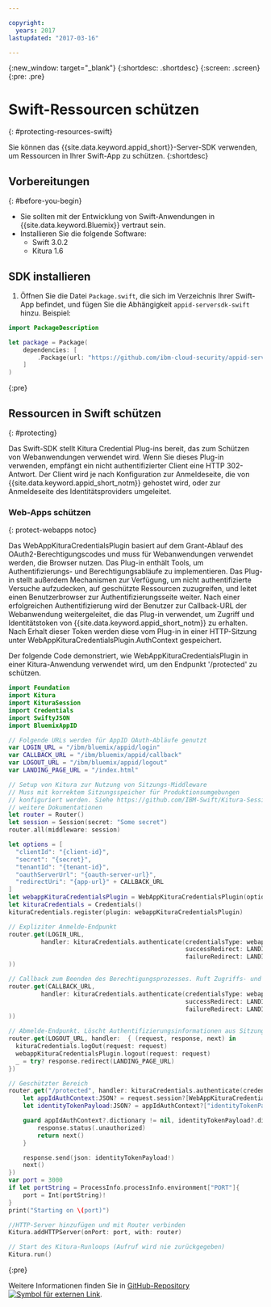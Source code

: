 ```yaml
---

copyright:
  years: 2017
lastupdated: "2017-03-16"

---
```


{:new_window: target="_blank"}
{:shortdesc: .shortdesc}
{:screen: .screen}
{:pre: .pre}


# Swift-Ressourcen schützen
{: #protecting-resources-swift}

Sie können das {{site.data.keyword.appid_short}}-Server-SDK verwenden, um Ressourcen in Ihrer Swift-App zu schützen.
{:shortdesc}


## Vorbereitungen
{: #before-you-begin}

* Sie sollten mit der Entwicklung von Swift-Anwendungen in {{site.data.keyword.Bluemix}} vertraut sein.
* Installieren Sie die folgende Software:
    * Swift 3.0.2
    * Kitura 1.6


## SDK installieren

1. Öffnen Sie die Datei `Package.swift`, die sich im Verzeichnis Ihrer Swift-App befindet, und fügen Sie die Abhängigkeit `appid-serversdk-swift` hinzu. Beispiel:

  ```swift
  import PackageDescription

  let package = Package(
      dependencies: [
          .Package(url: "https://github.com/ibm-cloud-security/appid-serversdk-swift.git", majorVersion: 1)
      ]
  )
  ```
  {:pre}

## Ressourcen in Swift schützen
{: #protecting}

Das Swift-SDK stellt Kitura Credential Plug-ins bereit, das zum Schützen von Webanwendungen verwendet wird. Wenn Sie dieses Plug-in verwenden, empfängt ein nicht authentifizierter Client eine HTTP 302-Antwort. Der Client wird je nach Konfiguration zur Anmeldeseite, die von {{site.data.keyword.appid_short_notm}} gehostet wird, oder zur Anmeldeseite des Identitätsproviders umgeleitet.



### Web-Apps schützen
{: protect-webapps notoc}

Das WebAppKituraCredentialsPlugin basiert auf dem Grant-Ablauf des OAuth2-Berechtigungscodes und muss für Webanwendungen verwendet werden, die Browser nutzen. Das Plug-in enthält Tools, um Authentifizierungs- und Berechtigungsabläufe zu implementieren. Das Plug-in stellt außerdem Mechanismen zur Verfügung, um nicht authentifizierte Versuche aufzudecken, auf geschützte Ressourcen zuzugreifen, und leitet einen Benutzerbrowser zur Authentifizierungsseite weiter. Nach einer erfolgreichen Authentifizierung wird der Benutzer zur Callback-URL der Webanwendung weitergeleitet, die das Plug-in verwendet, um Zugriff und Identitätstoken von {{site.data.keyword.appid_short_notm}} zu erhalten. Nach Erhalt dieser Token werden diese vom Plug-in in einer HTTP-Sitzung unter WebAppKituraCredentialsPlugin.AuthContext gespeichert.

Der folgende Code demonstriert, wie WebAppKituraCredentialsPlugin in einer Kitura-Anwendung verwendet wird, um den Endpunkt '/protected' zu schützen.

  ```swift
  import Foundation
  import Kitura
  import KituraSession
  import Credentials
  import SwiftyJSON
  import BluemixAppID

  // Folgende URLs werden für AppID OAuth-Abläufe genutzt
  var LOGIN_URL = "/ibm/bluemix/appid/login"
  var CALLBACK_URL = "/ibm/bluemix/appid/callback"
  var LOGOUT_URL = "/ibm/bluemix/appid/logout"
  var LANDING_PAGE_URL = "/index.html"

  // Setup von Kitura zur Nutzung von Sitzungs-Middleware
  // Muss mit korrektem Sitzungsspeicher für Produktionsumgebungen
  // konfiguriert werden. Siehe https://github.com/IBM-Swift/Kitura-Session für
  // weitere Dokumentationen
  let router = Router()
  let session = Session(secret: "Some secret")
  router.all(middleware: session)

  let options = [
  	"clientId": "{client-id}",
  	"secret": "{secret}",
  	"tenantId": "{tenant-id}",
  	"oauthServerUrl": "{oauth-server-url}",
  	"redirectUri": "{app-url}" + CALLBACK_URL
  ]
  let webappKituraCredentialsPlugin = WebAppKituraCredentialsPlugin(options: options)
  let kituraCredentials = Credentials()
  kituraCredentials.register(plugin: webappKituraCredentialsPlugin)

  // Expliziter Anmelde-Endpunkt
  router.get(LOGIN_URL,
  		   handler: kituraCredentials.authenticate(credentialsType: webappKituraCredentialsPlugin.name,
  												   successRedirect: LANDING_PAGE_URL,
  												   failureRedirect: LANDING_PAGE_URL
  ))

  // Callback zum Beenden des Berechtigungsprozesses. Ruft Zugriffs- und Identitätstokens von AppID ab
  router.get(CALLBACK_URL,
  		   handler: kituraCredentials.authenticate(credentialsType: webappKituraCredentialsPlugin.name,
  												   successRedirect: LANDING_PAGE_URL,
  												   failureRedirect: LANDING_PAGE_URL
  ))

  // Abmelde-Endpunkt. Löscht Authentifizierungsinformationen aus Sitzung
  router.get(LOGOUT_URL, handler:  { (request, response, next) in
  	kituraCredentials.logOut(request: request)
  	webappKituraCredentialsPlugin.logout(request: request)
  	_ = try? response.redirect(LANDING_PAGE_URL)
  })

  // Geschützter Bereich
  router.get("/protected", handler: kituraCredentials.authenticate(credentialsType: webappKituraCredentialsPlugin.name), { (request, response, next) in
      let appIdAuthContext:JSON? = request.session?[WebAppKituraCredentialsPlugin.AuthContext]
      let identityTokenPayload:JSON? = appIdAuthContext?["identityTokenPayload"]

      guard appIdAuthContext?.dictionary != nil, identityTokenPayload?.dictionary != nil else {
          response.status(.unauthorized)
          return next()
      }

      response.send(json: identityTokenPayload!)
      next()
  })
  var port = 3000
  if let portString = ProcessInfo.processInfo.environment["PORT"]{
      port = Int(portString)!
  }
  print("Starting on \(port)")

  //HTTP-Server hinzufügen und mit Router verbinden
  Kitura.addHTTPServer(onPort: port, with: router)

  // Start des Kitura-Runloops (Aufruf wird nie zurückgegeben)
  Kitura.run()
  ```
  {:pre}

Weitere Informationen finden Sie in <a href="https://github.com/ibm-cloud-security/appid-serversdk-swift" target="_blank">GitHub-Repository <img src="../../icons/launch-glyph.svg" alt="Symbol für externen Link"></a>.
